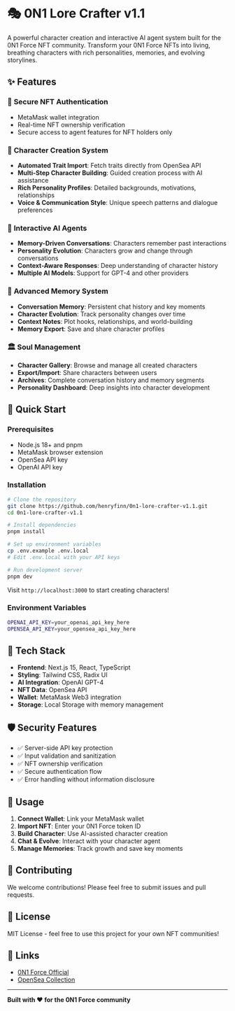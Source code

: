 # 🎭 0N1 Lore Crafter v1.1

A powerful character creation and interactive AI agent system built for the 0N1 Force NFT community. Transform your 0N1 Force NFTs into living, breathing characters with rich personalities, memories, and evolving storylines.

## ✨ Features

### 🔐 **Secure NFT Authentication**
- MetaMask wallet integration
- Real-time NFT ownership verification
- Secure access to agent features for NFT holders only

### 🎨 **Character Creation System**
- **Automated Trait Import**: Fetch traits directly from OpenSea API
- **Multi-Step Character Building**: Guided creation process with AI assistance
- **Rich Personality Profiles**: Detailed backgrounds, motivations, relationships
- **Voice & Communication Style**: Unique speech patterns and dialogue preferences

### 🤖 **Interactive AI Agents**
- **Memory-Driven Conversations**: Characters remember past interactions
- **Personality Evolution**: Characters grow and change through conversations
- **Context-Aware Responses**: Deep understanding of character history
- **Multiple AI Models**: Support for GPT-4 and other providers

### 🧠 **Advanced Memory System**
- **Conversation Memory**: Persistent chat history and key moments
- **Character Evolution**: Track personality changes over time
- **Context Notes**: Plot hooks, relationships, and world-building
- **Memory Export**: Save and share character profiles

### 🏛️ **Soul Management**
- **Character Gallery**: Browse and manage all created characters
- **Export/Import**: Share characters between users
- **Archives**: Complete conversation history and memory segments
- **Personality Dashboard**: Deep insights into character development

## 🚀 Quick Start

### Prerequisites
- Node.js 18+ and pnpm
- MetaMask browser extension
- OpenSea API key
- OpenAI API key

### Installation

```bash
# Clone the repository
git clone https://github.com/henryfinn/0n1-lore-crafter-v1.1.git
cd 0n1-lore-crafter-v1.1

# Install dependencies
pnpm install

# Set up environment variables
cp .env.example .env.local
# Edit .env.local with your API keys

# Run development server
pnpm dev
```

Visit `http://localhost:3000` to start creating characters!

### Environment Variables

```bash
OPENAI_API_KEY=your_openai_api_key_here
OPENSEA_API_KEY=your_opensea_api_key_here
```

## 🔧 Tech Stack

- **Frontend**: Next.js 15, React, TypeScript
- **Styling**: Tailwind CSS, Radix UI
- **AI Integration**: OpenAI GPT-4
- **NFT Data**: OpenSea API
- **Wallet**: MetaMask Web3 integration
- **Storage**: Local Storage with memory management

## 🛡️ Security Features

- ✅ Server-side API key protection
- ✅ Input validation and sanitization
- ✅ NFT ownership verification
- ✅ Secure authentication flow
- ✅ Error handling without information disclosure

## 📱 Usage

1. **Connect Wallet**: Link your MetaMask wallet
2. **Import NFT**: Enter your 0N1 Force token ID
3. **Build Character**: Use AI-assisted character creation
4. **Chat & Evolve**: Interact with your character agent
5. **Manage Memories**: Track growth and save key moments

## 🤝 Contributing

We welcome contributions! Please feel free to submit issues and pull requests.

## 📄 License

MIT License - feel free to use this project for your own NFT communities!

## 🔗 Links

- [0N1 Force Official](https://0n1force.com)
- [OpenSea Collection](https://opensea.io/collection/0n1-force)

---

**Built with ❤️ for the 0N1 Force community** 